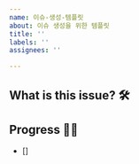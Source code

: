 ```yaml
---
name: 이슈-생성-템플릿
about: 이슈 생성을 위한 템플릿
title: ''
labels: ''
assignees: ''

---
```


## What is this issue? 🛠


## Progress 🏃‍♀️
- []
